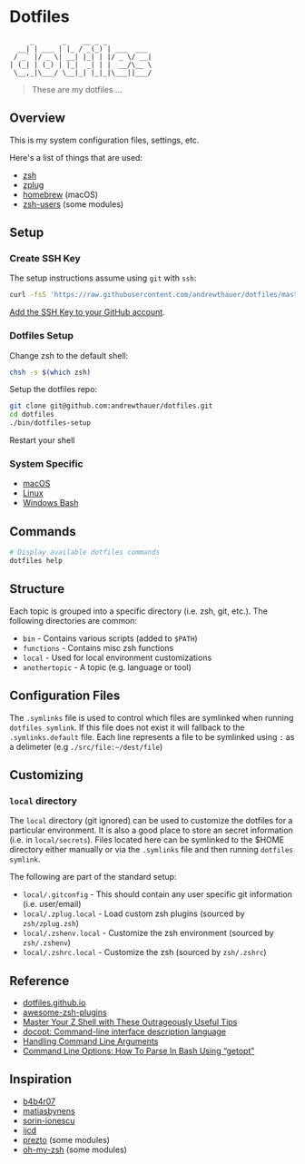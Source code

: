 # Dotfiles

```
     _       _    __ _ _
  __| | ___ | |_ / _(_) | ___  ___
 / _` |/ _ \| __| |_| | |/ _ \/ __|
| (_| | (_) | |_|  _| | |  __/\__ \
 \__,_|\___/ \__|_| |_|_|\___||___/
```

> These are my dotfiles ...

## Overview

This is my system configuration files, settings, etc.

Here's a list of things that are used:

* [zsh](https://github.com/zsh-users/zsh)
* [zplug](https://github.com/zplug/zplug)
* [homebrew](https://github.com/homebrew/homebrew) (macOS)
* [zsh-users](https://github.com/zsh-users) (some modules)

## Setup

### Create SSH Key

The setup instructions assume using `git` with `ssh`:

```sh
curl -fsS 'https://raw.githubusercontent.com/andrewthauer/dotfiles/master/bin/ssh-key-gen' | sh
```

[Add the SSH Key to your GitHub account](https://help.github.com/articles/generating-ssh-keys/#step-4-add-your-ssh-key-to-your-account).

### Dotfiles Setup

Change zsh to the default shell:

```sh
chsh -s $(which zsh)
```

Setup the dotfiles repo:

```sh
git clone git@github.com:andrewthauer/dotfiles.git
cd dotfiles
./bin/dotfiles-setup
```

Restart your shell

### System Specific

* [macOS](macos/README.md)
* [Linux](linux/README.md)
* [Windows Bash](windows/README.md)

## Commands

```sh
# Display available dotfiles commands
dotfiles help
```

## Structure

Each topic is grouped into a specific directory (i.e. zsh, git, etc.). The following directories are common:

* `bin` - Contains various scripts (added to `$PATH`)
* `functions` - Contains misc zsh functions
* `local` - Used for local environment customizations
* `anothertopic` - A topic (e.g. language or tool)

## Configuration Files

The `.symlinks` file is used to control which files are symlinked when running `dotfiles symlink`. If this file does not exist it will fallback to the `.symlinks.default` file. Each line represents a file to be symlinked using `:` as a delimeter (e.g `./src/file:~/dest/file`)

## Customizing

### `local` directory

The `local` directory (git ignored) can be used to customize the dotfiles for a particular environment. It is also a good place to store an secret information (i.e. in `local/secrets`). Files located here can be symlinked to the $HOME directory either manually or via the `.symlinks` file and then running `dotfiles symlink`.

The following are part of the standard setup:

* `local/.gitconfig` - This should contain any user specific git information (i.e. user/email)
* `local/.zplug.local` - Load custom zsh plugins (sourced by `zsh/zplug.zsh`)
* `local/.zshenv.local` - Customize the zsh environment (sourced by `zsh/.zshenv`)
* `local/.zshrc.local` - Customize the zsh (sourced by `zsh/.zshrc`)

## Reference

* [dotfiles.github.io](https://dotfiles.github.io/)
* [awesome-zsh-plugins](https://github.com/unixorn/awesome-zsh-plugins)
* [Master Your Z Shell with These Outrageously Useful Tips](http://reasoniamhere.com/2014/01/11/outrageously-useful-tips-to-master-your-z-shell/)
* [docopt: Command-line interface description language](http://docopt.org/)
* [Handling Command Line Arguments](http://www.shelldorado.com/goodcoding/cmdargs.html)
* [ Command Line Options: How To Parse In Bash Using “getopt”](http://www.bahmanm.com/blogs/command-line-options-how-to-parse-in-bash-using-getopt)

## Inspiration

* [b4b4r07](https://github.com/b4b4r07)
* [matiasbynens](https://github.com/mathiasbynens/dotfiles)
* [sorin-ionescu](https://github.com/sorin-ionescu/dotfiles)
* [ijcd](https://github.com/ijcd/dotfiles)
* [prezto](https://github.com/sorin-ionescu/prezto) (some modules)
* [oh-my-zsh](https://github.com/robbyrussell/oh-my-zsh) (some modules)
